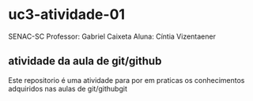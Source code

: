 # uc3-atividade-01
 SENAC-SC
 Professor: Gabriel Caixeta
Aluna: Cíntia Vizentaener

## atividade da aula de git/github

Este repositorio é uma atividade para por em praticas os conhecimentos adquiridos nas aulas de git/githubgit 
